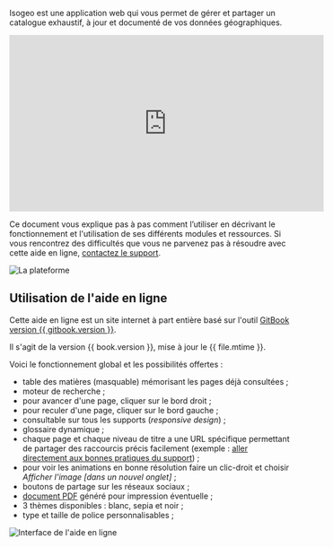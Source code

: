 Isogeo est une application web qui vous permet de gérer et partager un catalogue exhaustif, à jour et documenté de vos données géographiques.

<iframe width="560" height="315" src="https://www.youtube.com/embed/JbBxxpC4hzQ" frameborder="0" allowfullscreen></iframe>

Ce document vous explique pas à pas comment l’utiliser en décrivant le fonctionnement et l'utilisation de ses différents modules et ressources. Si vous rencontrez des difficultés que vous ne parvenez pas à résoudre avec cette aide en ligne, [contactez le support](support/README.html).

![La plateforme](/images/offer_schema_platform_modAPI.png "Modules et ressources de la plateforme Isogeo")

## Utilisation de l'aide en ligne

Cette aide en ligne est un site internet à part entière basé sur l'outil [GitBook version {{ gitbook.version }}](https://www.gitbook.com/).

Il s'agit de la version {{ book.version }}, mise à jour le {{ file.mtime }}.

Voici le fonctionnement global et les possibilités offertes :

* table des matières (masquable) mémorisant les pages déjà consultées <i class="fa fa-align-justify"></i> ;
* moteur de recherche <i class="fa fa-search"></i> ;
* pour avancer d'une page, cliquer sur le bord droit <i class="fa fa-angle-right"></i> ;
* pour reculer d'une page, cliquer sur le bord gauche <i class="fa fa-angle-left"></i> ;
* consultable sur tous les supports (*responsive design*) ;
* glossaire dynamique ;
* chaque page et chaque niveau de titre a une URL spécifique permettant de partager des raccourcis précis facilement (exemple : [aller directement aux bonnes pratiques du support](/fr/support/README.html#bonnes-pratiques)) ;
* pour voir les animations en bonne résolution faire un clic-droit et choisir *Afficher l'image [dans un nouvel onglet]* ;
* boutons de partage sur les réseaux sociaux ;
* [document PDF](../Isogeo.Help_fr.pdf) généré pour impression éventuelle <i class="fa fa-file-pdf-o"></i> ;
* 3 thèmes disponibles : blanc, sepia et noir ;
* type et taille de police personnalisables ;

![Interface de l'aide en ligne](/images/GitBook_help.png "Utiliser GitBook")
